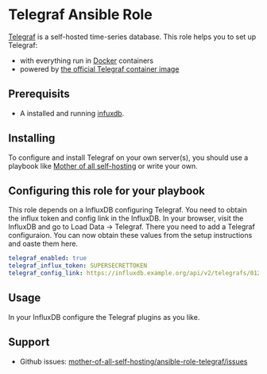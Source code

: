 <!--
SPDX-FileCopyrightText: 2023 Julian-Samuel Gebühr

SPDX-License-Identifier: AGPL-3.0-or-later
-->

# Telegraf Ansible Role

[Telegraf](https://www.influxdata.com/) is a self-hosted time-series database. This role helps you to set up Telegraf:

- with everything run in [Docker](https://www.docker.com/) containers
- powered by [the official Telegraf container image](https://hub.docker.com/r/_/telegraf/)

## Prerequisits

* A installed and running [infuxdb](https://www.influxdata.com/).


## Installing

To configure and install Telegraf on your own server(s), you should use a playbook like [Mother of all self-hosting](https://github.com/mother-of-all-self-hosting/mash-playbook) or write your own.

## Configuring this role for your playbook

This role depends on a InfluxDB configuring Telegraf. You need to obtain the influx token and config link in the InfluxDB.
In your browser, visit the InfluxDB and go to Load Data -> Telegraf.
There you need to add a Telegraf configuraion. You can now obtain these values from the setup instructions and oaste them here.

```yaml
telegraf_enabled: true
telegraf_influx_token: SUPERSECRETTOKEN
telegraf_config_link: https://influxdb.example.org/api/v2/telegrafs/01234569
```

## Usage

In your InfluxDB configure the Telegraf plugins as you like.

## Support

- Github issues: [mother-of-all-self-hosting/ansible-role-telegraf/issues](https://github.com/mother-of-all-self-hosting/ansible-role-telegraf.git/issues)
